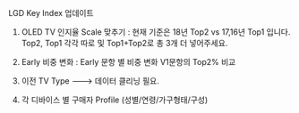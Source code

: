 LGD Key Index 업데이트


1. OLED TV 인지율 Scale 맞추기
     : 현재 기준은 18년 Top2 vs 17,16년 Top1 입니다. Top2, Top1 각각 따로 및 Top1+Top2로 총 3개 더 넣어주세요.

2. Early 비중 변화
     : Early 문항 별 비중 변화 V1문항의 Top2% 비교

3. 이전 TV Type
---> 데이터 클리닝 필요. 

4. 각 디바이스 별 구매자 Profile (성별/연령/가구형태/구성)


